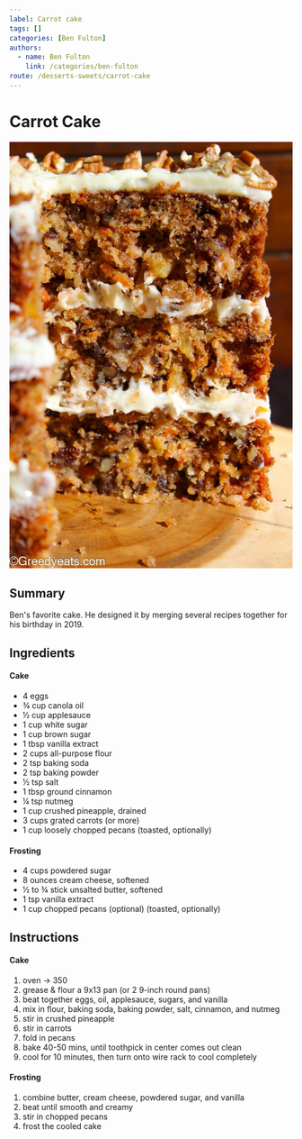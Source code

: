 ```yaml
---
label: Carrot cake
tags: []
categories: [Ben Fulton]
authors:
  - name: Ben Fulton
    link: /categories/ben-fulton
route: /desserts-sweets/carrot-cake
---
```


# Carrot Cake
![](/static/banners/tmp/carrot-cake.jpg)

## Summary
Ben's favorite cake. He designed it by merging several recipes together for his birthday in 2019.

## Ingredients
#### Cake
- 4 eggs
- ¾ cup canola oil
- ½ cup applesauce
- 1 cup white sugar
- 1 cup brown sugar
- 1 tbsp vanilla extract
- 2 cups all-purpose flour
- 2 tsp baking soda
- 2 tsp baking powder
- ½ tsp salt
- 1 tbsp ground cinnamon
- ¼ tsp nutmeg
- 1 cup crushed pineapple, drained
- 3 cups grated carrots (or more)
- 1 cup loosely chopped pecans (toasted, optionally)

#### Frosting
- 4 cups powdered sugar
- 8 ounces cream cheese, softened
- ½ to ¾ stick unsalted butter, softened
- 1 tsp vanilla extract
- 1 cup chopped pecans (optional) (toasted, optionally)

## Instructions
#### Cake
1. oven -> 350
2. grease & flour a 9x13 pan (or 2 9-inch round pans)
3. beat together eggs, oil, applesauce, sugars, and vanilla 
4. mix in flour, baking soda, baking powder, salt, cinnamon, and nutmeg 
5. stir in crushed pineapple 
6. stir in carrots 
7. fold in pecans 
8. bake 40-50 mins, until toothpick in center comes out clean 
9. cool for 10 minutes, then turn onto wire rack to cool completely

#### Frosting
1. combine butter, cream cheese, powdered sugar, and vanilla
2. beat until smooth and creamy
3. stir in chopped pecans
4. frost the cooled cake

